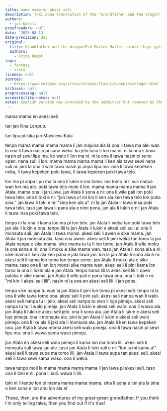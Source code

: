 ```yaml
---
title: mama mama en akesi seli
description: Toki pona translation of the "Grandfather and the dragon" text
authors:
  - jan Kakili
proofreaders: null
date: '2025-08-13'
date-precision: day
original:
  title: Grandfather and the dragon/Esh Mailei Hallei rainei lhayi gylsinin
  authors:
    - Irina Rempt
tags:
  - fantasy
  - story
license: null
sources:
  - https://www.valdyas.org/irina/valdyas/ilaini/examples/dragon.html
archives: null
preprocessing: null
accessibility-notes: null
notes: English version was provided by the submitter but removed by the maintainer. You can still read it in the source
---
```


mama mama en akesi seli

tan jan Ilina Lenputu

tan lipu pi luka jan Mawilewi Kala

tenpo mama mama mama mama li jan majuna ala la ona li tawa ma ale. wan la ona li tawa nasin pi suno weka. ko jelo taso li lon ma ni. ni la ona li tawa nasin pi sewi lipu ma. ko walo li lon ma ni. ni la ona li tawa nasin pi suno open. nena suli li lon. mama mama mama mama li ken ala tawa sewi nena suli ni. pini la ona li wile tawa nasin pi anpa lipu ma. ona li tawa kepeken noka, li tawa kepeken poki tawa, li tawa kepeken poki tawa telo.

lon ma pi anpa lipu ma la ona li lukin e ma tomo. ma tomo ni li suli nanpa wan lon ma ale. poki tawa telo mute li lon. mama mama mama mama li jan Atala. mama ona li jan Liwe. jan Atala li sona e ni: ona li wile pali lon poki tawa telo. ona li toki e ni: “jan lawa o! mi kin li ken ala ken tawa telo lon poka sina.” jan lawa li toki e ni: “sina ken ala a”. ni la jan Atala li tawa insa poki tawa telo. taso jan lawa li pana ala e nimi pona. jan ala li lukin e ni: jan Atala li tawa insa poki tawa telo.

tenpo ni la ona li kama lon ma pi lon telo. jan Atala li weka tan poki tawa telo. jan ala li lukin e ona. tenpo lili la jan Atala li lukin e akesi seli suli a! ona li monsuta suli. jan Atala li tawa monsi. akesi seli li awen e sike mama. jan Atala li jan monsuta ala. taso ona awen. akesi seli li pini weka tan tomo la jan Atala nanpa e sike mama. sike mama tu tu li lon tomo. jan Atala li wile moku la ona sona e ni: ona li moku e sike mama wan. taso jan Atala li sona ala e ni: sike mama li ken ala ken pana e jaki tawa jan. kin la jan Atala li sona ala e ni: akesi seli li kama lon tomo lon tenpo seme. jan Atala li moku ala e sike mama. taso ona li len lon monsi sike mama wan. akesi seli li pini kama lon tomo la ona li lukin ala e jan Atala. tenpo kama lili la akesi seli lili li open palaka e sike mama. jan Atala li wile pali e pona tawa ona. ona li toki e ni: "mi kin li akesi seli lili". nasin ni la ona en akesi seli lili li jan pona. 

tenpo sike nanpa tu wan la jan Atala li pini lon tomo pi akesi seli. tenpo ni la ona li wile tawa tomo ona. akesi seli li pini suli. akesi seli nanpa wan li walo. akesi seli nanpa tu li jelo. akesi seli nanpa tu wan li loje pimeja. akesi seli nanpa tu tu li walo pimeja. jan Atala li lukin e akesi seli walo: ona li wawa ala. jan Atala li lukin e akesi seli jelo: ona li sona ala. jan Atala li lukin e akesi seli loje pimeja: ona li monsuta ale. pini la jan Atala li lukin e akesi seli walo pimeja: ona li ike ala li jaki ala li monsuta ala. jan Atala li ken tawa kepeken ona. jan Atala li tawa monsi akesi seli walo pimeja. ona li tawa nasin pi sewi lipu ma. ona li wawa sama waso pimeja. 

jan Atala en akesi seli walo pimeja li kama lon ma tomo lili. akesi seli li monsuta suli tawa jan ale. taso jan Atala li toki suli e ni: “lon la mi kama a!” akesi seli li tawa supa ma tomo lili. jan Atala li tawa supa tan akesi seli. akesi seli li tawa sewi sama waso. ona li weka.

tawa tenpo moli la mama mama mama mama li jan lawa pi akesi seli. taso ona li toki e ni: pona li suli. wawa li lili.

toki ni li tenpo lon pi mama mama mama mama. sina li sona e lon ala la sina o ken sona e lon anu lon ala a!

These, then, are the adventures of my great-great-grandfather. If you think I'm only telling tales, then you find out if it's true!
